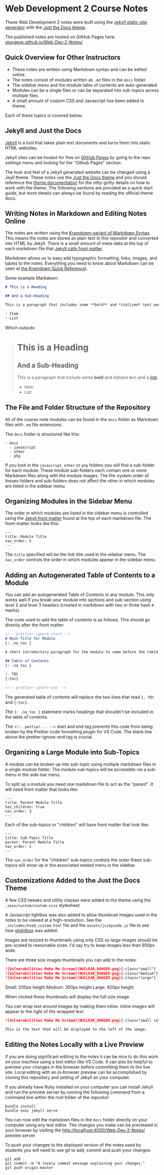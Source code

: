 # Web Development 2 Course Notes

These Web Development 2 notes were built using the [Jekyll static-site generator](https://jekyllrb.com/) with the [Just the Docs theme](https://pmarsceill.github.io/just-the-docs/). 

The published notes are hosted on GitHub Pages here: [stungeye.github.io/Web-Dev-2-Notes/](https://stungeye.github.io/Web-Dev-2-Notes/)

## Quick Overview for Other Instructors

* These notes are written using Markdown syntax and can be edited online.
* The notes consist of modules written as `.md` files in the `docs` folder.
* The sidebar menu and the module table of contents are auto-generated. 
* Modules can be a single files or can be separated into sub-topics across multiple files.  
* A small amount of custom CSS and Javascript has been added to theme.

Each of these topics is covered below.

## Jekyll and Just the Docs

[Jekyll](https://jekyllrb.com/) is a tool that takes plain text documents and turns them into static HTML websites. 

Jekyll sites can be hosted for free on [GitHub Pages](https://pages.github.com/) by going to the repo settings menu and looking for the "Github Pages" section.

The look and feel of a Jekyll generated website can be changed using a Jeyll theme. These notes use the [Just the Docs theme](https://pmarsceill.github.io/just-the-docs/) and you should reference the [theme documentation](https://pmarsceill.github.io/just-the-docs/) for the nitty-gritty details on how to work with the theme. The following sections are provided as a quick start guide, but more details can always be found by reading the official theme docs.

## Writing Notes in Markdown and Editing Notes Online

The notes are written using the [Kramdown-variant of Markdown Syntax](https://kramdown.gettalong.org/quickref.html). This means the notes are stored as plain text in this repositor and converted into HTML by Jekyll. There is a small amount of meta-data at the top of each markdown file that [Jekyll calls front matter](https://jekyllrb.com/docs/front-matter/). 

Markdown allows us to easy add typographic formatting, links, images, and tables to the notes.  Everything you need to know about Markdown can be seen at [the Kramdown Quick Reference](https://kramdown.gettalong.org/quickref.html)).

Some example Markdown:

```markdown
# This is a Heading

## And a Sub-Heading

This is a paragraph that includes some **bold** and *italized* text and a [link](http://stungeye.com).

* Item
* List
```

Which outputs:

> # This is a Heading
>
> ## And a Sub-Heading
> 
> This is a paragraph that include some **bold** and *italized* text and a [link](http://stungeye.com).
> 
> * Item
> * List

## The File and Folder Structure of the Repository

All of the course note modules can be found in the `docs` folder as Markdown files with `.md` file extensions.

The `docs` folder is structured like this:

```
- docs
  - javascript
  - other
  - php
```

If you look in the `javascript`, `other` or `php` folders you will find a sub-folder for each module. These module sub-folders each contain one or more Markdown files along with the module images. The file-system order of theses folders and sub-folders does not affect the other in which modules are listed in the sidebar menu.

## Organizing Modules in the Sidebar Menu

The order in which modules are listed in the sidebar menu is controlled using the [Jekyll front matter](https://jekyllrb.com/docs/front-matter/) found at the top of each markdown file. The front-matter looks like this:

```
---
title: Module Title
nav_order: 5
---
```

The `title` specified will be the link title used in the sidebar menu. The `nav_order` controls the order in which modules appear in the sidebar menu.

## Adding an Autogenerated Table of Contents to a Module

You can add an autogenerated Table of Contents to any module. This only works well if you break your module into sections and sub-section using level 2 and level 3 headers (created in markdown with two or three hash `#` marks).

The code used to add the table of contents is as follows. This should go directly after the front matter:

```markdown
<!-- prettier-ignore-start -->
# Main Title for Module 
{: .no_toc }

A short introductory paragraph for the module to come before the table of contents.

## Table of Contents
{: .no_toc }

1. TOC
{:toc}

<!-- prettier-ignore-end -->
```

The generated table of contents will replace the two lines that read `1. TOC` and `{:toc}`.

The `{: .no_toc }` statement marks headings that shouldn't be included in the table of contents. 

The `<!-- pettier... -->` start and end tag prevents this code from being broken by the Prettier code formatting plugin for VS Code. The blank line above the prettier-ignore-end tag is crucial. 

## Organizing a Large Module into Sub-Topics

A module can be broken up into sub-topic using multiple markdown files in a single module folder. The module sub-topics will be accessible via a sub-menu in the side-bar menu.

To split up a module you need one markdown file to act as the "parent". It will need front matter that looks like:

```
---
title: Parent Module Title
has_children: true
nav_order: 3
---
```

Each of the sub-topics or "children" will have front matter that look like:

```
---
title: Sub-Topic Title
parent: Parent Module Title
nav_order: 1
---
```

The `nav_order` for the "children" sub-topics controls the order these sub-topics will show up in the associated nested menu in the sidebar. 

## Customizations Added to the Just the Docs Theme

A few CSS tweaks and utility classes were added to the theme using the `_sass/custom/custom.scss` stylesheet. 

A Javascript lightbox was also added to allow thumbnail images used in the notes to be viewed at a high-resolution. See the `_includes/head_custom.html` file and the `assets/js/mycode.js` file to see how [glightbox](https://biati-digital.github.io/glightbox/) was added.

Images are resized to thumbnails using only CSS so large images should be pre-scaled to reasonable sizes. I'd say try to keep images less than 900px wide.

There are three size images thumbnails you can add to the notes:

```markdown
![Vulnerabilities Make Me Scream](NUCLEAR_DANGER.png){:class="small"}
![Vulnerabilities Make Me Scream](NUCLEAR_DANGER.png){:class="medium"}
![Vulnerabilities Make Me Scream](NUCLEAR_DANGER.png){:class="large"}
```

Small: 200px height
Medium: 300px height
Large: 400px height

When clicked these thumbnails will display the full size image.

You can wrap text around images by making them inline. Inline images will appear to the right of the wrapped text:

```markdown
![Vulnerabilities Make Me Scream](NUCLEAR_DANGER.png){:class="small inline"}

This is the text that will be displayed to the left of the image.
```

## Editing the Notes Locally with a Live Preview

If you are doing significant editing to the notes it can be nice to do this work on your machine using a text editor like VS Code. It can also be helpful to preview your changes in the browser before committing them to the live site. Local editing with an in-browser preview can be accomplished by cloning this repository and setting of Jekyll on your computer.

If you already have Ruby installed on your computer you can install Jekyll and run the preview server by running the following command from a command line within the root folder of the repositor:

```
bundle install
bundle exec jekyll serve
```

You can now edit the markdown files in the `docs` folder directly on your computer using any text editor. The changes you make can be previewed in your browser by visiting the [http://localhost:4000/Web-Dev-2-Notes/](http://localhost:4000/Web-Dev-2-Notes/) preview server. 

To push your changes to the deployed version of the notes used by students you will need to use git to add, commit and push your changes:

```
git add .
git commit -m "A lovely commit message explaining your changes."
git push origin master
```
